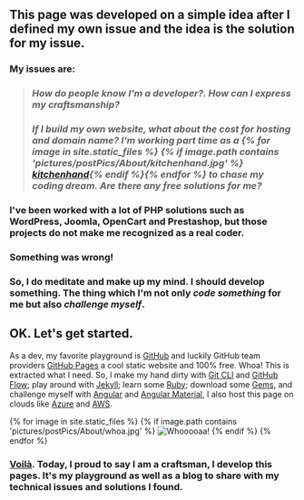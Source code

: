 <h2>This page was developed on a simple idea after I defined my own issue and the idea is the solution for my issue.</h2>
<h3>My issues are: </h3>
<blockquote><h3><i>How do people know I'm a developer?. How can I express my craftsmanship?</i></h3>
<h3><i>
If I build my own website, what about the cost for hosting and domain name? I'm working part time as a {% for image in site.static_files %} {% if image.path contains 'pictures/postPics/About/kitchenhand.jpg' %}
    <a class="hiddenlink" href="{{ site.baseurl }}{{ image.path }}" download="Superkitchenhand" alt="superman">kitchenhand</a>{% endif %}{% endfor %} to chase my coding dream.
Are there any free solutions for me?</i></h3></blockquote>

<h3>I've been worked with a lot of PHP solutions such as WordPress, Joomla, OpenCart and Prestashop, but those projects do not make me recognized as a real coder.</h3> 
<h3><b>Something was wrong!</b></h3> 
<h3>So, I do meditate and make up my mind. I should develop something. The thing which I'm not only <i>code something</i> for me but also <i>challenge myself</i>.</h3> 

<h2><b>OK. Let's get started.</b></h2>

<p>As a dev, my favorite playground is <a href="https://github.com" target='_blank'>GitHub</a> and luckily GitHub team providers <a href='https://pages.github.com' target='_blank'>GitHub Pages</a> a cool static website and 100% free. 
Whoa! This is extracted what I need. So, I make my hand dirty with <a href="https://git-scm.com" target='_blank'>Git CLI</a> and <a href="https://guides.github.com/introduction/flow/" target='_blank'>GitHub Flow</a>; play around with <a href='https://jekyllrb.com/' target='_blank'>Jekyll</a>; learn some <a href='https://www.ruby-lang.org/' target='_blank'>Ruby</a>; download some <a href='https://rubygems.org/' target='_blank'>Gems</a>, and challenge myself with <a href='https://angularjs.org/' target='_blank'>Angular</a> and <a href='https://material.angularjs.org' target='_blank'>Angular Material</a>, I also host this page on clouds like <a href='https://azure.microsoft.com' target='_blank'>Azure</a> and <a href='https://aws.amazon.com/' target='_blank'>AWS</a>.</p>
{% for image in site.static_files %} {% if image.path contains 'pictures/postPics/About/whoa.jpg' %}
<img src="{{ site.baseurl }}{{ image.path }}" alt="Whooooaa!" /> {% endif %} {% endfor %}
<h3><a href='http://odetocode.com/' target='_blank'>Voilà</a>. Today, I proud to say I am a craftsman, I develop this pages. It's my playground as well as a blog to share with my technical issues and solutions I found.</h3>